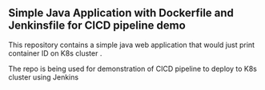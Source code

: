 ## Simple Java Application with Dockerfile and Jenkinsfile for CICD pipeline demo

This repository contains a simple java web application that would just print container ID on K8s cluster .


The repo is being used for demonstration of CICD pipeline to deploy to K8s cluster using Jenkins
